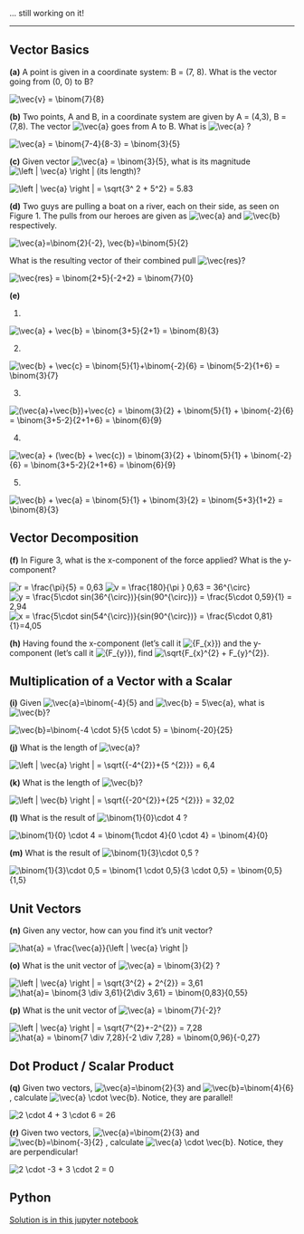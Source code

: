 
... still working on it!

-----

## Vector Basics

**(a)** A point is given in a coordinate system: B = (7, 8).
What is the vector going from (0, 0) to B?

  <img src="https://latex.codecogs.com/gif.latex?\vec{v}&space;=&space;\binom{7}{8}" title="\vec{v} = \binom{7}{8}" />

  
**(b)** Two points, A and B, in a coordinate system are given by A = (4,3), B = (7,8).
The vector <img src="https://latex.codecogs.com/gif.latex?\vec{a}" title="\vec{a}" /> goes from A to B. What is <img src="https://latex.codecogs.com/gif.latex?\vec{a}" title="\vec{a}" /> ?

<img src="https://latex.codecogs.com/gif.latex?\vec{a}&space;=&space;\binom{7-4}{8-3}&space;=&space;\binom{3}{5}" title="\vec{a} = \binom{7-4}{8-3} = \binom{3}{5}" />


**(c)** Given vector <img src="https://latex.codecogs.com/gif.latex?\inline&space;\vec{a}&space;=&space;\binom{3}{5}" title="\vec{a} = \binom{3}{5}" />, what is its magnitude <img src="https://latex.codecogs.com/gif.latex?\inline&space;\left&space;|&space;\vec{a}&space;\right&space;|" title="\left | \vec{a} \right |" /> (its length)?

<img src="https://latex.codecogs.com/gif.latex?\left&space;|&space;\vec{a}&space;\right&space;|&space;=&space;\sqrt{3^&space;2&space;&plus;&space;5^2}&space;=&space;5.83" title="\left | \vec{a} \right | = \sqrt{3^ 2 + 5^2} = 5.83" />


**(d)** Two guys are pulling a boat on a river, each on their side, as seen on Figure 1. The pulls from our heroes are given as <img src="https://latex.codecogs.com/gif.latex?\inline&space;\vec{a}" title="\vec{a}" /> and <img src="https://latex.codecogs.com/gif.latex?\inline&space;\vec{b}" title="\vec{b}" /> respectively. 

<img src="https://latex.codecogs.com/gif.latex?\inline&space;\vec{a}=\binom{2}{-2},&space;\vec{b}=\binom{5}{2}" title="\vec{a}=\binom{2}{-2}, \vec{b}=\binom{5}{2}" />

What is the resulting vector of their combined pull <img src="https://latex.codecogs.com/gif.latex?\inline&space;\vec{res}" title="\vec{res}" />?

<img src="https://latex.codecogs.com/gif.latex?\vec{res}&space;=&space;\binom{2&plus;5}{-2&plus;2}&space;=&space;\binom{7}{0}" title="\vec{res} = \binom{2+5}{-2+2} = \binom{7}{0}" />

**(e)**

  1. 
   <img src="https://latex.codecogs.com/gif.latex?\vec{a}&space;&plus;&space;\vec{b}&space;=&space;\binom{3&plus;5}{2&plus;1}&space;=&space;\binom{8}{3}" title="\vec{a} + \vec{b} = \binom{3+5}{2+1} = \binom{8}{3}" />

  
  
 2.
<img src="https://latex.codecogs.com/gif.latex?\vec{b}&space;&plus;&space;\vec{c}&space;=&space;\binom{5}{1}&plus;\binom{-2}{6}&space;=&space;\binom{5-2}{1&plus;6}&space;=&space;\binom{7}{3}" title="\vec{b} + \vec{c} = \binom{5}{1}+\binom{-2}{6} = \binom{5-2}{1+6} = \binom{3}{7}" />



 3. 

<img src="https://latex.codecogs.com/gif.latex?(\vec{a}&plus;\vec{b})&plus;\vec{c}&space;=&space;\binom{3}{2}&space;&plus;&space;\binom{5}{1}&space;&plus;&space;\binom{-2}{6}&space;=&space;\binom{3&plus;5-2}{2&plus;1&plus;6}&space;=&space;\binom{6}{9}" title="(\vec{a}+\vec{b})+\vec{c} = \binom{3}{2} + \binom{5}{1} + \binom{-2}{6} = \binom{3+5-2}{2+1+6} = \binom{6}{9}" />

 4.
<img src="https://latex.codecogs.com/gif.latex?\vec{a}&space;&plus;&space;(\vec{b}&space;&plus;&space;\vec{c})&space;=&space;\binom{3}{2}&space;&plus;&space;\binom{5}{1}&space;&plus;&space;\binom{-2}{6}&space;=&space;\binom{3&plus;5-2}{2&plus;1&plus;6}&space;=&space;\binom{6}{9}" title="\vec{a} + (\vec{b} + \vec{c}) = \binom{3}{2} + \binom{5}{1} + \binom{-2}{6} = \binom{3+5-2}{2+1+6} = \binom{6}{9}" />



 5.

<img src="https://latex.codecogs.com/gif.latex?\vec{b}&space;&plus;&space;\vec{a}&space;=&space;\binom{5}{1}&space;&plus;&space;\binom{3}{2}&space;=&space;\binom{5&plus;3}{1&plus;2}&space;=&space;\binom{8}{3}" title="\vec{b} + \vec{a} = \binom{5}{1} + \binom{3}{2} = \binom{5+3}{1+2} = \binom{8}{3}" />


## Vector Decomposition

 **(f)** In Figure 3, what is the x-component of the force applied? What is the y-component?
 
<img src="https://latex.codecogs.com/gif.latex?r&space;=&space;\frac{\pi}{5}&space;=&space;0,63" title="r = \frac{\pi}{5} = 0,63" />

<img src="https://latex.codecogs.com/gif.latex?v&space;=&space;\frac{180}{\pi&space;}&space;0,63&space;=&space;36^{\circ}" title="v = \frac{180}{\pi } 0,63 = 36^{\circ}" />


<img src="https://latex.codecogs.com/gif.latex?y&space;=&space;\frac{5\cdot&space;sin(36^{\circ})}{sin(90^{\circ})}&space;=&space;\frac{5\cdot&space;0,59}{1}&space;=&space;2,94" title="y = \frac{5\cdot sin(36^{\circ})}{sin(90^{\circ})} = \frac{5\cdot 0,59}{1} = 2,94" />


<img src="https://latex.codecogs.com/gif.latex?x&space;=&space;\frac{5\cdot&space;sin(54^{\circ})}{sin(90^{\circ})}&space;=&space;\frac{5\cdot&space;0,81}{1}=4,05" title="x = \frac{5\cdot sin(54^{\circ})}{sin(90^{\circ})} = \frac{5\cdot 0,81}{1}=4,05" />

**(h)** Having found the x-component (let’s call it <img src="https://latex.codecogs.com/gif.latex?\inline&space;{F_{x}}" title="{F_{x}}" />) and the y-component (let’s call it <img src="https://latex.codecogs.com/gif.latex?\inline&space;{F_{x}}" title="{F_{y}}" />), find <img src="https://latex.codecogs.com/gif.latex?\inline&space;\sqrt{F_{x}^{2}&space;&plus;&space;F_{y}^{2}}" title="\sqrt{F_{x}^{2} + F_{y}^{2}}" />.



## Multiplication of a Vector with a Scalar

**(i)** Given <img src="https://latex.codecogs.com/gif.latex?\inline&space;\vec{a}=\binom{-4}{5}" title="\vec{a}=\binom{-4}{5}" /> and <img src="https://latex.codecogs.com/gif.latex?\inline&space;\vec{b}&space;=&space;5\vec{a}" title="\vec{b} = 5\vec{a}" />, what is <img src="https://latex.codecogs.com/gif.latex?\inline&space;\vec{b}" title="\vec{b}" />?

<img src="https://latex.codecogs.com/gif.latex?\vec{b}=\binom{-4&space;\cdot&space;5}{5&space;\cdot&space;5}&space;=&space;\binom{-20}{25}" title="\vec{b}=\binom{-4 \cdot 5}{5 \cdot 5} = \binom{-20}{25}" />

**(j)** What is the length of <img src="https://latex.codecogs.com/gif.latex?\inline&space;\vec{a}" title="\vec{a}" />?

<img src="https://latex.codecogs.com/gif.latex?\left&space;|&space;\vec{a}&space;\right&space;|&space;=&space;\sqrt{{-4^{2}}&plus;{5&space;^{2}}}&space;=&space;6,4" title="\left | \vec{a} \right | = \sqrt{{-4^{2}}+{5 ^{2}}} = 6,4" />

**(k)** What is the length of <img src="https://latex.codecogs.com/gif.latex?\inline&space;\vec{b}" title="\vec{b}" />?

<img src="https://latex.codecogs.com/gif.latex?\left&space;|&space;\vec{b}&space;\right&space;|&space;=&space;\sqrt{{-20^{2}}&plus;{25&space;^{2}}}&space;=&space;32,02" title="\left | \vec{b} \right | = \sqrt{{-20^{2}}+{25 ^{2}}} = 32,02" />

**(l)** What is the result of <img src="https://latex.codecogs.com/gif.latex?\inline&space;\binom{1}{0}\cdot&space;4" title="\binom{1}{0}\cdot 4" /> ?


<img src="https://latex.codecogs.com/gif.latex?\binom{1}{0}&space;\cdot&space;4&space;=&space;\binom{1\cdot&space;4}{0&space;\cdot&space;4}&space;=&space;\binom{4}{0}" title="\binom{1}{0} \cdot 4 = \binom{1\cdot 4}{0 \cdot 4} = \binom{4}{0}" />


**(m)** What is the result of <img src="https://latex.codecogs.com/gif.latex?\inline&space;\binom{1}{3}\cdot&space;0,5" title="\binom{1}{3}\cdot 0,5" /> ?

<img src="https://latex.codecogs.com/gif.latex?\binom{1}{3}\cdot&space;0,5&space;=&space;\binom{1&space;\cdot&space;0,5}{3&space;\cdot&space;0,5}&space;=&space;\binom{0,5}{1,5}" title="\binom{1}{3}\cdot 0,5 = \binom{1 \cdot 0,5}{3 \cdot 0,5} = \binom{0,5}{1,5}" />

## Unit Vectors

**(n)** Given any vector, how can you find it’s unit vector?

<img src="https://latex.codecogs.com/gif.latex?\hat{a}&space;=&space;\frac{\vec{a}}{\left&space;|&space;\vec{a}&space;\right&space;|}" title="\hat{a} = \frac{\vec{a}}{\left | \vec{a} \right |}" />

**(o)** What is the unit vector of <img src="https://latex.codecogs.com/gif.latex?\inline&space;\vec{a}&space;=&space;\binom{3}{2}" title="\vec{a} = \binom{3}{2}" /> ?

<img src="https://latex.codecogs.com/gif.latex?\left&space;|&space;\vec{a}&space;\right&space;|&space;=&space;\sqrt{3^{2}&space;&plus;&space;2^{2}}&space;=&space;3,61" title="\left | \vec{a} \right | = \sqrt{3^{2} + 2^{2}} = 3,61" />

<img src="https://latex.codecogs.com/gif.latex?\hat{a}=&space;\binom{3&space;\div&space;3,61}{2\div&space;3,61}&space;=&space;\binom{0,83}{0,55}" title="\hat{a}= \binom{3 \div 3,61}{2\div 3,61} = \binom{0,83}{0,55}" />


**(p)** What is the unit vector of <img src="https://latex.codecogs.com/gif.latex?\inline&space;\vec{a}&space;=&space;\binom{7}{-2}" title="\vec{a} = \binom{7}{-2}" />?

<img src="https://latex.codecogs.com/gif.latex?\left&space;|&space;\vec{a}&space;\right&space;|&space;=&space;\sqrt{7^{2}&plus;-2^{2}}&space;=&space;7,28" title="\left | \vec{a} \right | = \sqrt{7^{2}+-2^{2}} = 7,28" />

<img src="https://latex.codecogs.com/gif.latex?\hat{a}&space;=&space;\binom{7&space;\div&space;7,28}{-2&space;\div&space;7,28}&space;=&space;\binom{0,96}{-0,27}" title="\hat{a} = \binom{7 \div 7,28}{-2 \div 7,28} = \binom{0,96}{-0,27}" />


## Dot Product / Scalar Product

**(q)**  Given two vectors, <img src="https://latex.codecogs.com/gif.latex?\inline&space;\vec{a}=\binom{2}{3}" title="\vec{a}=\binom{2}{3}" /> and <img src="https://latex.codecogs.com/gif.latex?\inline&space;\vec{b}=\binom{4}{6}" title="\vec{b}=\binom{4}{6}" /> , calculate <img src="https://latex.codecogs.com/gif.latex?\inline&space;\vec{a}&space;\cdot&space;\vec{b}" title="\vec{a} \cdot \vec{b}" />. Notice, they are
parallel!

<img src="https://latex.codecogs.com/gif.latex?2&space;\cdot&space;4&space;&plus;&space;3&space;\cdot&space;6&space;=&space;26" title="2 \cdot 4 + 3 \cdot 6 = 26" />


**(r)** Given two vectors, <img src="https://latex.codecogs.com/gif.latex?\inline&space;\vec{a}=\binom{2}{3}" title="\vec{a}=\binom{2}{3}" /> and <img src="https://latex.codecogs.com/gif.latex?\inline&space;\vec{b}=\binom{-3}{2}" title="\vec{b}=\binom{-3}{2}" /> , calculate <img src="https://latex.codecogs.com/gif.latex?\inline&space;\vec{a}&space;\cdot&space;\vec{b}" title="\vec{a} \cdot \vec{b}" />. Notice, they are perpendicular!


<img src="https://latex.codecogs.com/gif.latex?2&space;\cdot&space;-3&space;&plus;&space;3&space;\cdot&space;2&space;=&space;0" title="2 \cdot -3 + 3 \cdot 2 = 0" />

## Python

[Solution is in this jupyter notebook](https://github.com/PBASOFT/Data-Science/blob/main/Vector-fun/Vector-fun.ipynb)

